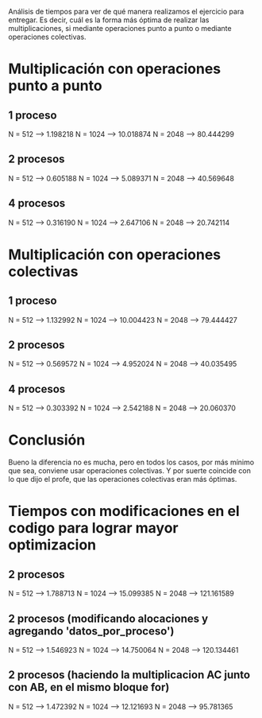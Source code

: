 Análisis de tiempos para ver de qué manera realizamos el ejercicio para entregar. Es decir, cuál es la forma más óptima de realizar las multiplicaciones, si mediante operaciones punto a punto o mediante operaciones colectivas.

# Multiplicación con operaciones punto a punto
## 1 proceso
N = 512 --> 1.198218
N = 1024 --> 10.018874
N = 2048 --> 80.444299
## 2 procesos
N = 512 --> 0.605188
N = 1024 --> 5.089371
N = 2048 --> 40.569648
## 4 procesos
N = 512 --> 0.316190
N = 1024 --> 2.647106
N = 2048 --> 20.742114

# Multiplicación con operaciones colectivas
## 1 proceso
N = 512 --> 1.132992
N = 1024 --> 10.004423
N = 2048 --> 79.444427
## 2 procesos
N = 512 --> 0.569572
N = 1024 --> 4.952024
N = 2048 --> 40.035495
## 4 procesos
N = 512 --> 0.303392
N = 1024 --> 2.542188
N = 2048 --> 20.060370

# Conclusión
Bueno la diferencia no es mucha, pero en todos los casos, por más mínimo que sea, conviene usar operaciones colectivas. Y por suerte coincide con lo que dijo el profe, que las operaciones colectivas eran más óptimas.


# Tiempos con modificaciones en el codigo para lograr mayor optimizacion

## 2 procesos
N = 512 --> 1.788713
N = 1024 --> 15.099385
N = 2048 --> 121.161589

## 2 procesos (modificando alocaciones y agregando 'datos_por_proceso')
N = 512 --> 1.546923
N = 1024 --> 14.750064
N = 2048 --> 120.134461

## 2 procesos (haciendo la multiplicacion AC junto con AB, en el mismo bloque for)
N = 512 --> 1.472392
N = 1024 --> 12.121693
N = 2048 --> 95.781365


